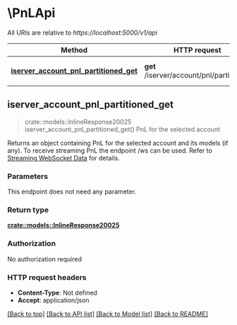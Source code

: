 # \PnLApi

All URIs are relative to *https://localhost:5000/v1/api*

Method | HTTP request | Description
------------- | ------------- | -------------
[**iserver_account_pnl_partitioned_get**](PnLApi.md#iserver_account_pnl_partitioned_get) | **get** /iserver/account/pnl/partitioned | PnL for the selected account



## iserver_account_pnl_partitioned_get

> crate::models::InlineResponse20025 iserver_account_pnl_partitioned_get()
PnL for the selected account

Returns an object containing PnL for the selected account and its models (if any). To receive streaming PnL the endpoint /ws can be used. Refer to [Streaming WebSocket Data](https://interactivebrokers.github.io/cpwebapi/RealtimeSubscription.html) for details. 

### Parameters

This endpoint does not need any parameter.

### Return type

[**crate::models::InlineResponse20025**](inline_response_200_25.md)

### Authorization

No authorization required

### HTTP request headers

- **Content-Type**: Not defined
- **Accept**: application/json

[[Back to top]](#) [[Back to API list]](../README.md#documentation-for-api-endpoints) [[Back to Model list]](../README.md#documentation-for-models) [[Back to README]](../README.md)

